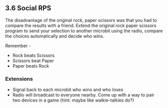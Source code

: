 ## 3.6 Social RPS

The disadvantage of the original rock, paper scissors was that you had to compare the results with a friend. 
Extend the original rock paper scissors program to send your selection to another microbit using the 
radio, compare the choices automatically and decide who wins. 

Remember - 
* Rock beats Scissors
* Scissors beat Paper
* Paper beats Rock

### Extensions 

* Signal back to each microbit who wins and who loses
* Radio will broadcast to everyone nearby. Come up with a way to pair two devices in a game (hint: maybe like walkie-talkies do?)
